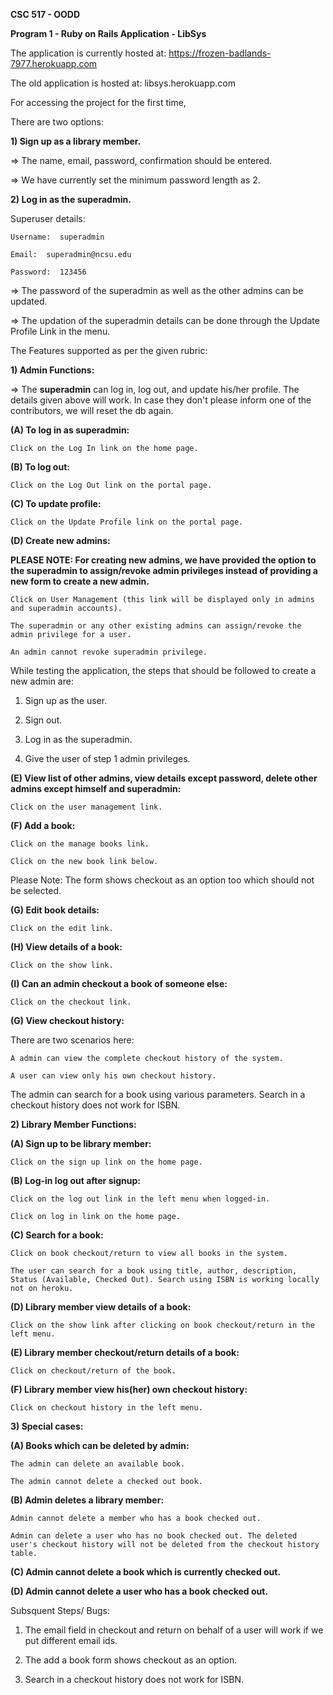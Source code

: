 
**CSC 517 - OODD**

**Program 1 - Ruby on Rails Application - LibSys**

The application is currently hosted at: https://frozen-badlands-7977.herokuapp.com

The old application is hosted at: libsys.herokuapp.com

For accessing the project for the first time, 

There are two options:


**1) Sign up as a library member.**

=> The name, email, password, confirmation should be entered. 

=> We have currently set the minimum password length as 2. 


**2) Log in as the superadmin.**

Superuser details:

	Username:  superadmin

	Email:  superadmin@ncsu.edu

	Password:  123456
	
=> The password of the superadmin as well as the other admins can be updated. 

=> The updation of the superadmin details can be done through the Update Profile Link in the menu.  

The Features supported as per the given rubric:

**1) Admin Functions:**

=> The **superadmin** can log in, log out, and update his/her profile. The details given above will work. In case they don't please inform one of the contributors, we will reset the db again.

**(A) To log in as superadmin:**

	Click on the Log In link on the home page.
	
**(B) To log out:**
	
	Click on the Log Out link on the portal page.
	
**(C) To update profile:**
	
	Click on the Update Profile link on the portal page.

**(D) Create new admins:**

**PLEASE NOTE: For creating new admins, we have provided the option to the superadmin to assign/revoke admin privileges instead of providing a new form to create a new admin.**

	Click on User Management (this link will be displayed only in admins and superadmin accounts).
	
	The superadmin or any other existing admins can assign/revoke the admin privilege for a user. 
	
	An admin cannot revoke superadmin privilege. 
	
While testing the application, the steps that should be followed to create a new admin are:

1) Sign up as the user. 

2) Sign out. 

3) Log in as the superadmin.

4) Give the user of step 1 admin privileges. 

**(E) View list of other admins, view details except password, delete other admins except himself and superadmin:**

	Click on the user management link. 
	
**(F) Add a book:**
	
	Click on the manage books link. 
	
	Click on the new book link below. 

Please Note: The form shows checkout as an option too which should not be selected.
	
**(G) Edit book details:**
	
	Click on the edit link.
	
**(H) View details of a book:** 
	
	Click on the show link.

**(I) Can an admin checkout a book of someone else:**

	Click on the checkout link.
	
**(G) View checkout history:**

There are two scenarios here:
	
	A admin can view the complete checkout history of the system.
	
	A user can view only his own checkout history.
	
The admin can search for a book using various parameters. Search in a checkout history does not work for ISBN. 

**2) Library Member Functions:**

**(A) Sign up to be library member:**

	Click on the sign up link on the home page.
	
**(B) Log-in log out after signup:**

	Click on the log out link in the left menu when logged-in.
	
	Click on log in link on the home page.
	
**(C) Search for a book:**

	Click on book checkout/return to view all books in the system.
	
	The user can search for a book using title, author, description, Status (Available, Checked Out). Search using ISBN is working locally not on heroku. 
	
**(D) Library member view details of a book:**

	Click on the show link after clicking on book checkout/return in the left menu. 
	
**(E) Library member checkout/return details of a book:**

	Click on checkout/return of the book. 

**(F) Library member view his(her) own checkout history:**

	Click on checkout history in the left menu. 
	
**3) Special cases:**

**(A) Books which can be deleted by admin:**

	The admin can delete an available book. 
	
	The admin cannot delete a checked out book. 
	
**(B) Admin deletes a library member:**

	Admin cannot delete a member who has a book checked out.
	
	Admin can delete a user who has no book checked out. The deleted user's checkout history will not be deleted from the checkout history table.
	
**(C) Admin cannot delete a book which is currently checked out.**

**(D) Admin cannot delete a user who has a book checked out.**
	

	
Subsquent Steps/ Bugs:

1) The email field in checkout and return on behalf of a user will work if we put different email ids. 

2) The add a book form shows checkout as an option.

3) Search in a checkout history does not work for ISBN.

	
	
	
	











